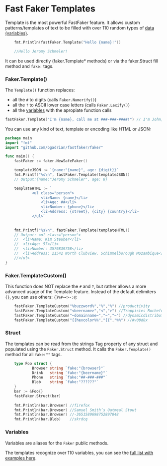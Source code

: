 # Fast Faker Templates
Template is the most powerful FastFaker feature. It allows custom patterns/templates of text to be filled with over 110 random types of [data (variables)](./TEMPLATE_VARIABLES.md).

```go
	fmt.Println(fastFaker.Template("Hello {name}!"))

	//Hello Jeromy Schmeler!
```

It can be used directly (faker.Template* methods) or via the faker.Struct fill method and `fake:` tags. 

### Faker.Template()

The `Template()` function replaces:
* all the `#` to digits (calls `Faker.Numerify()`)
* all the `?` to ASCII lower case letters (calls `Faker.Lexify()`)
* all the [variables](./TEMPLATE_VARIABLES.md) with the apropiate function calls

```go
fastFaker.Template("I'm {name}, call me at ###-###-####!") // I'm John, call me at 152-335-8761!
```

You can use any kind of text, template or encoding like HTML or JSON:
```go
package main
import "fmt"
import "github.com/bgadrian/fastfaker/faker"

func main() {
	fastFaker := faker.NewSafeFaker()

	templateJSON := `{name:"{name}", age: {digit}}`
	fmt.Printf("%s\n", fastFaker.Template(templateJSON))
	// Output:{name:"Jeromy Schmeler", age: 8}

	templateHTML := `
            <ul class="person">
                <li>Name: {name}</li>
                <li>Age: ##</li>
                <li>Number: {phone}</li>
                <li>Address: {street}, {city} {country}</li>
            </ul>`
	
	
	fmt.Printf("%s\n", fastFaker.Template(templateHTML))
	// Output: <ul class="person">
	//	<li>Name: Kim Steuber</li>
	//	<li>Age: 57</li>
	//	<li>Number: 3576839758</li>
	//	<li>Address: 21542 North Clubview, Schimmelborough Mozambique</li>
	//</ul>
}
```

### Faker.TemplateCustom()

This function does NOT replace the `#` and `?`, but rather allows a more advanced usage of the Template feature. Instead of the default delimiters `{}`, you can use others: `{}%#~<>-:@`:

```go
    fastFaker.TemplateCustom("%buzzword%","%","%") //productivity
    fastFaker.TemplateCustom("<beername>","<",">") //Trappistes Rochefort 10
    fastFaker.TemplateCustom("~domainname~","~","~") //dynamicdistributed.info
    fastFaker.TemplateCustom("{{hexcolor%%","{{","%%") //#v08d8x
```

### Struct

The templates can be read from the strings Tag property of any struct and populated using the `Faker.Struct` method. It calls the `Faker.Template()` method for all `fake:""` tags.

```go
    type Foo struct {
            Browser string `fake:"{browser}"`
            Drink   string `fake:"{beername}"`
            Phone   string `fake:"##-###-###"`
            Blob    string `fake:"??????"`
    }
    bar := &Foo{}
    fastFaker.Struct(bar)
    
    fmt.Println(bar.Browser) //firefox 
    fmt.Println(bar.Browser) //Samuel Smith’s Oatmeal Stout
    fmt.Println(bar.Browser) //-3651589698752897048
    fmt.Println(bar.Blob)    //skrdcq
```

### Variables
Variables are aliases for the `Faker` public methods.

The templates recognize over 110 variables, you can see the [full list with examples here](./TEMPLATE_VARIABLES.md).